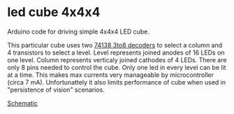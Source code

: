 # led cube 4x4x4

Arduino code for driving simple 4x4x4 LED cube. 

This particular cube uses two [74138 3to8 decoders](http://www.ti.com/lit/ds/symlink/sn74ls138.pdf) to select a column and 4 transistors to select a level.
Level represents joined anodes of 16 LEDs on one level. Column represents verticaly joined cathodes of 4 LEDs. There are only 8 pins needed to control the cube. Only one led in every level can be lit at a time. This makes max currents very manageable by microcontroller (circa 7 mA). Unfortunattely it also limits performance of cube when used in "persistence of vision" scenarios.

[Schematic](schematic/Schematic_ledcubedriver_LEDCube_20180715165845.svg)



